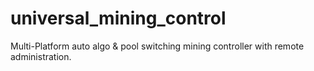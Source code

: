 # universal_mining_control
Multi-Platform auto algo &amp; pool switching mining controller with remote administration.
